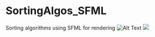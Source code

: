 # SortingAlgos_SFML
Sorting algorithms using SFML for rendering
![Alt Text](https://gyazo.com/fca2cc80d4184791065117d4e92e6623)
<img src="https://gyazo.com/fca2cc80d4184791065117d4e92e6623">
